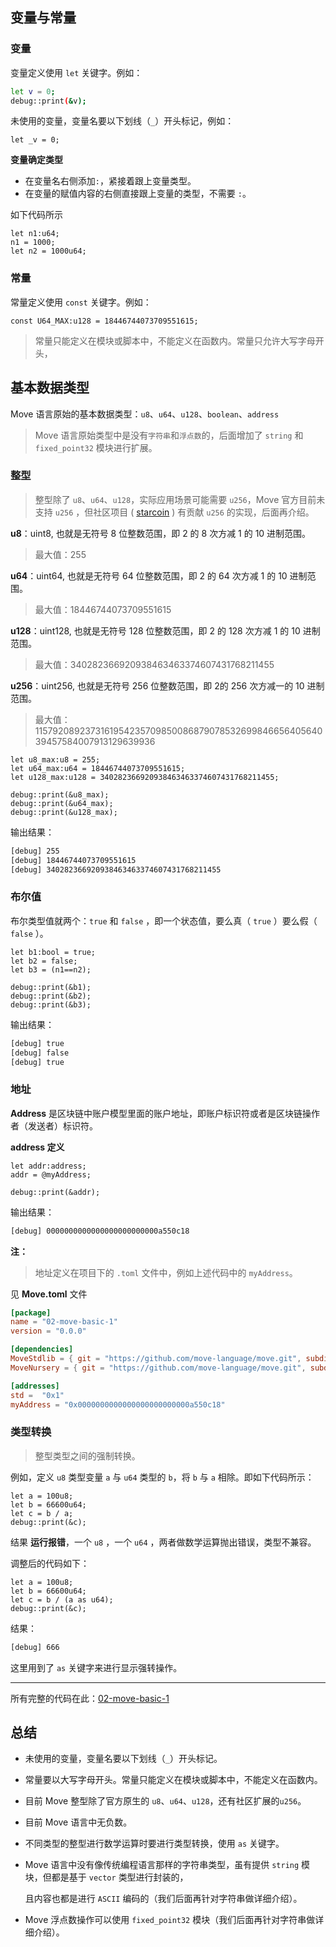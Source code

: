## 变量与常量

### 变量

变量定义使用 `let` 关键字。例如：

```bash
let v = 0;
debug::print(&v);
```

未使用的变量，变量名要以下划线（`_`）开头标记，例如：

```
let _v = 0;
```

**变量确定类型**

- 在变量名右侧添加`:`，紧接着跟上变量类型。
- 在变量的赋值内容的右侧直接跟上变量的类型，不需要 `:`。

如下代码所示

```move
let n1:u64;
n1 = 1000;
let n2 = 1000u64;
```



### 常量

常量定义使用 `const` 关键字。例如：

```move
const U64_MAX:u128 = 18446744073709551615;
```

> 常量只能定义在模块或脚本中，不能定义在函数内。常量只允许大写字母开头，



## 基本数据类型

Move 语言原始的基本数据类型：`u8`、`u64`、`u128`、`boolean`、`address`

> Move 语言原始类型中是没有`字符串`和`浮点数`的，后面增加了 `string` 和 `fixed_point32` 模块进行扩展。



### 整型

> 整型除了 `u8`、`u64`、`u128`，实际应用场景可能需要 `u256`，Move 官方目前未支持 `u256` ，但社区项目 ( [starcoin](https://github.com/starcoinorg/) ) 有贡献 `u256` 的实现，后面再介绍。

**u8**：uint8, 也就是无符号 8 位整数范围，即 2 的 8 次方减 1 的 10 进制范围。

> 最大值：255

**u64**：uint64, 也就是无符号 64 位整数范围，即 2 的 64 次方减 1 的 10 进制范围。

> 最大值：18446744073709551615

**u128**：uint128, 也就是无符号 128 位整数范围，即 2 的 128 次方减 1 的 10 进制范围。

> 最大值：340282366920938463463374607431768211455

**u256**：uint256, 也就是无符号 256 位整数范围，即 2的 256 次方减一的 10 进制范围。

> 最大值：115792089237316195423570985008687907853269984665640564039457584007913129639936

```move
let u8_max:u8 = 255;
let u64_max:u64 = 18446744073709551615;
let u128_max:u128 = 340282366920938463463374607431768211455;

debug::print(&u8_max);
debug::print(&u64_max);
debug::print(&u128_max);
```

输出结果：

```bash
[debug] 255
[debug] 18446744073709551615
[debug] 340282366920938463463374607431768211455
```



### 布尔值

布尔类型值就两个：`true` 和 `false` ，即一个状态值，要么真（ `true` ）要么假（ `false` ）。

```move
let b1:bool = true;
let b2 = false;
let b3 = (n1==n2);

debug::print(&b1);
debug::print(&b2);
debug::print(&b3);
```

输出结果：

```bash
[debug] true
[debug] false
[debug] true
```

### 地址

**Address** 是区块链中账户模型里面的账户地址，即账户标识符或者是区块链操作者（发送者）标识符。

**address 定义**

```move
let addr:address;
addr = @myAddress;

debug::print(&addr);
```

输出结果：

```bash
[debug] 0000000000000000000000000a550c18
```

**注：**

> 地址定义在项目下的 `.toml` 文件中，例如上述代码中的 `myAddress`。

见 **Move.toml** 文件

```toml
[package]
name = "02-move-basic-1"
version = "0.0.0"

[dependencies]
MoveStdlib = { git = "https://github.com/move-language/move.git", subdir = "language/move-stdlib", rev = "main" }
MoveNursery = { git = "https://github.com/move-language/move.git", subdir = "language/move-stdlib/nursery", rev = "main" }

[addresses]
std =  "0x1"
myAddress = "0x0000000000000000000000000a550c18"
```



### 类型转换

> 整型类型之间的强制转换。

例如，定义 `u8` 类型变量 `a` 与 `u64` 类型的 `b`，将 `b` 与 `a` 相除。即如下代码所示： 

```move
let a = 100u8;
let b = 66600u64;
let c = b / a; 
debug::print(&c);
```

结果 **运行报错**，一个 `u8` ，一个 `u64` ，两者做数学运算抛出错误，类型不兼容。

调整后的代码如下：

```move
let a = 100u8;
let b = 66600u64;
let c = b / (a as u64);
debug::print(&c);
```

结果：

```bash
[debug] 666
```

这里用到了 `as` 关键字来进行显示强转操作。



------



所有完整的代码在此：[02-move-basic-1](./../code/02-move-basic-1)





## 总结

- 未使用的变量，变量名要以下划线（`_`）开头标记。

- 常量要以大写字母开头。常量只能定义在模块或脚本中，不能定义在函数内。

- 目前 Move 整型除了官方原生的 `u8`、`u64`、`u128`，还有社区扩展的`u256`。

- 目前 Move 语言中无负数。

- 不同类型的整型进行数学运算时要进行类型转换，使用 `as` 关键字。

- Move 语言中没有像传统编程语言那样的字符串类型，虽有提供 `string` 模块，但都是基于 `vector` 类型进行封装的，

  且内容也都是进行 `ASCII` 编码的（我们后面再针对字符串做详细介绍）。

- Move 浮点数操作可以使用 `fixed_point32` 模块（我们后面再针对字符串做详细介绍）。